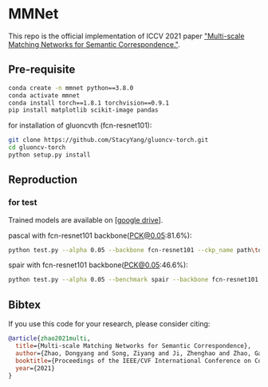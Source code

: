 # MMNet
This repo is the official implementation of ICCV 2021 paper ["Multi-scale Matching Networks for Semantic Correspondence."](https://arxiv.org/pdf/2108.00211.pdf).


## Pre-requisite
```bash
conda create -n mmnet python==3.8.0
conda activate mmnet
conda install torch==1.8.1 torchvision==0.9.1
pip install matplotlib scikit-image pandas
```
for installation of gluoncvth (fcn-resnet101):
```bash
git clone https://github.com/StacyYang/gluoncv-torch.git
cd gluoncv-torch
python setup.py install
```


## Reproduction

### for test
Trained models are available on [[google drive](https://drive.google.com/drive/folders/13rBUJLxWbwgOHihWCZvcLnyDBN_guQFq?usp=sharing)].


pascal with fcn-resnet101 backbone(PCK@0.05:81.6%):
```bash
python test.py --alpha 0.05 --backbone fcn-resnet101 --ckp_name path\to\ckp_pascal_fcnres101.pth --resize 224,320
```

spair with fcn-resnet101 backbone(PCK@0.05:46.6%):
```bash
python test.py --alpha 0.05 --benchmark spair --backbone fcn-resnet101 --ckp_name path\to\ckp_spair_fcnres101.pth --resize 224,320
```

## Bibtex
If you use this code for your research, please consider citing:
````Bibtex
@article{zhao2021multi,
  title={Multi-scale Matching Networks for Semantic Correspondence},
  author={Zhao, Dongyang and Song, Ziyang and Ji, Zhenghao and Zhao, Gangming and Ge, Weifeng and Yu, Yizhou},
  booktitle={Proceedings of the IEEE/CVF International Conference on Computer Vision (ICCV)},
  year={2021}
}
````

